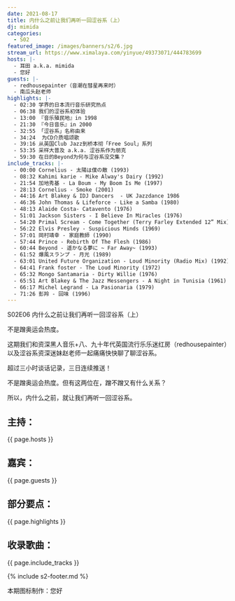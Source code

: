 ```yaml
---
date: 2021-08-17
title: 内什么之前让我们再听一回涩谷系（上）
dj: mimida
categories:
  - S02
featured_image: /images/banners/s2/6.jpg
stream_url: https://www.ximalaya.com/yinyue/49373071/444783699
hosts: |-
  - 耳田 a.k.a. mimida
  - 您好
guests: |-
  - redhousepainter（音潮在彗星再来时）
  - 南瓜头赵老师
highlights: |-
  - 02:30 学界的日本流行音乐研究热点
  - 06:38 我们的涩谷系初体验
  - 13:00 『音乐殖民地』in 1998
  - 21:30 『今日音乐』in 2000
  - 32:55 「涩谷系」名称由来
  - 34:24  为CD介质唱颂歌
  - 39:16 从英国Club Jazz到桥本彻「Free Soul」系列
  - 53:35 采样大普及 a.k.a. 涩谷系作为朋克
  - 59:30 在日的Beyond为何与涩谷系没交集？
include_tracks: |-
  - 00:00 Cornelius - 太陽は僕の敵 (1993)
  - 08:32 Kahimi karie - Mike Alway's Dairy (1992)
  - 21:54 加地秀基 - La Boum - My Boom Is Me (1997)
  - 28:13 Cornelius - Smoke (2001)
  - 44:16 Art Blakey & IDJ Dancers  - UK Jazzdance 1986
  - 46:36 John Thomas & Lifeforce - Like a Samba (1980)
  - 48:13 Alaide Costa- Catavento (1976)
  - 51:01 Jackson Sisters - I Believe In Miracles (1976)
  - 54:20 Primal Scream - Come Together (Terry Farley Extended 12” Mix) (1990)
  - 56:22 Elvis Presley - Suspicious Minds (1969)
  - 57:01 岡村靖幸 - 家庭教師 (1990)
  - 57:44 Prince - Rebirth Of The Flesh (1986)
  - 60:44 Beyond - 遥かなる夢に ~ Far Away~ (1993)
  - 61:52 爆風スランプ - 月光 (1989)
  - 63:01 United Future Organization - Loud Minority (Radio Mix) (1992)
  - 64:41 Frank foster - The Loud Minority (1972)
  - 65:32 Mongo Santamaria - Dirty Willie (1976)
  - 65:51 Art Blakey & The Jazz Messengers - A Night in Tunisia (1961)
  - 66:17 Michel Legrand - La Pasionaria (1979)
  - 71:26 彭羚 - 回味 (1996)
---
```


S02E06 内什么之前让我们再听一回涩谷系（上）

不是蹭奥运会热度。

这期我们和资深黑人音乐+八、九十年代英国流行乐乐迷红房（redhousepainter）以及涩谷系资深迷妹赵老师一起痛痛快快聊了聊涩谷系。

超过三小时谈话记录，三日连续推送！

不是蹭奥运会热度。但有这两位在，蹭不蹭又有什么关系？

所以，内什么之前，就让我们再听一回涩谷系。


## 主持：

{{ page.hosts }}

## 嘉宾：

{{ page.guests }}

## 部分要点：

{{ page.highlights }}

## 收录歌曲：

{{ page.include_tracks }}

{% include s2-footer.md %}

本期图标制作：您好
